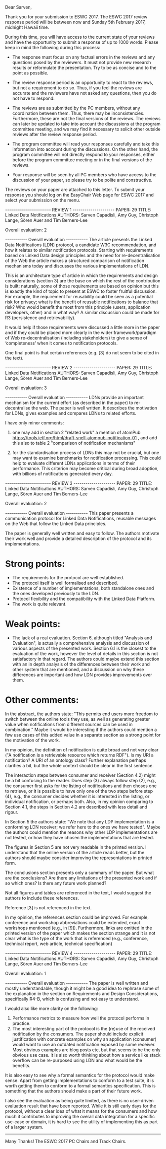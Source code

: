 

Dear Sarven,

Thank you for your submission to ESWC 2017. The ESWC 2017
review response period will be between now and Sunday 5th February 2017, midnight Hawaii time.

During this time, you will have access to the current state of
your reviews and have the opportunity to submit a response of
up to 1000 words. Please keep in mind the following during this
process:

* The response must focus on any factual errors in the reviews
and any questions posed by the reviewers. It must not provide
new research results or reformulate the presentation. Try to be
as concise and to the point as possible.

* The review response period is an opportunity to react to the
reviews, but not a requirement to do so. Thus, if you feel the
reviews are accurate and the reviewers have not asked any
questions, then you do not have to respond.

* The reviews are as submitted by the PC members, without any
coordination between them. Thus, there may be inconsistencies.
Furthermore, these are not the final versions of the reviews.
The reviews can later be updated to take into account the
discussions at the program committee meeting, and we may find
it necessary to solicit other outside reviews after the review
response period.

* The program committee will read your responses carefully and
take this information into account during the discussions. On
the other hand, the program committee will not directly respond
to your responses, either before the program committee meeting
or in the final versions of the reviews.

* Your response will be seen by all PC members who have access
to the discussion of your paper, so please try to be polite and
constructive.

The reviews on your paper are attached to this letter. To
submit your response you should log on the EasyChair Web page
for ESWC 2017 and select your submission on the menu.

----------------------- REVIEW 1 ---------------------
PAPER: 29
TITLE: Linked Data Notifications
AUTHORS: Sarven Capadisli, Amy Guy, Christoph Lange, Sören Auer and Tim Berners-Lee

Overall evaluation: 2

----------- Overall evaluation -----------
The article presents the Linked Data Notifications (LDN) protocol, a candidate W3C recommendation, and how it relates to similar notification protocols. Starting with requirements based on Linked Data design principles and the need for re-decentralisation of the Web the article makes a structured comparison of notification mechanisms today and discusses the various implementations of LDN.

This is an architecture type of article in which the requirements and design considerations (section 3) are the base on which the rest of the contribution is built; naturally, some of those requirements are based on opinion but this is exactly the kind of topic to present at ESWC to foster fruitful discussion. For example, the requirement for reusability could be seen as a potential risk for privacy; what is the benefit of reusable notifications to balance that risk? Who would benefit the most from this principle (users, application developers, other) and in what way? A similar discussion could be made for R3 (persistence and retrievability).

It would help if those requirements were discussed a little more in the paper and if they could be placed more clearly in the wider framework/paradigm of Web re-decentralisation (including stakeholders) to give a sense of ‘completeness’ when it comes to notification protocols.

One final point is that certain references (e.g. [3] do not seem to be cited in the text).

----------------------- REVIEW 2 ---------------------
PAPER: 29
TITLE: Linked Data Notifications
AUTHORS: Sarven Capadisli, Amy Guy, Christoph Lange, Sören Auer and Tim Berners-Lee

Overall evaluation: 3

----------- Overall evaluation -----------
LDNs provide an important mechanism for the current effort (as described in the paper) to re-decentralise the web. The paper is well written. It describes the motivation for LDNs, gives examples and compares LDNs to related efforts.

I have only minor comments:

1) one may add in section 2 "related work" a mention of atomPub https://tools.ietf.org/html/draft-snell-atompub-notification-01 , and add this also to table 2 "comparison of notification mechanisms"

2) for the standardisation process of LDNs this may not be crucial, but one may want to examine benchmarks for notification processing. This could help to evaluate different LDNs applications in terms of their performance. This criterion may become critical during broad adoption,  with billions of notifications generated every day.

----------------------- REVIEW 3 ---------------------
PAPER: 29
TITLE: Linked Data Notifications
AUTHORS: Sarven Capadisli, Amy Guy, Christoph Lange, Sören Auer and Tim Berners-Lee

Overall evaluation: 2

----------- Overall evaluation -----------
This paper presents a communication protocol for Linked Data Notifications, reusable messages on the Web that follow the Linked Data principles.

The paper is generally well written and easy to follow. The authors motivate their work well and provide a detailed description of the protocol and its implementations.

Strong points:
==============
- The requirements for the protocol are well established.
- The protocol itself is well formalised and described.
- Existence of a number of implementations, both standalone ones and the ones developed previously to the LDN.
- Protocol flexibility and the compatibility with the Linked Data Platform.
- The work is quite relevant.

Weak points:
============
- The lack of a real evaluation. Section 6, although titled "Analysis and Evaluation", is actually a comprehensive analysis and discussion of various aspects of the presented work. Section 6.1 is the closest to the evaluation of the work, however the level of details in this section is not satisfactory in that regard. The authors could maybe extend this section with an in depth analysis of the differences between their work and other system that are mentioned, and a discussion on why these differences are important and how LDN provides improvements over them. 


Other comments:
==============

In the abstract, the authors state: "This permits end users more freedom to switch between the online tools they use, as well as generating greater value when notifications from different sources can be used in combination." Maybe it would be interesting if the authors could mention a few use cases of this added value in a separate section as a strong point for the motivation of the work.

In my opinion, the definition of notification is quite broad and not very clear ("A notification is a retrievable resource which returns RDF"). Is my URI a notification? A URI of an ontology class?
Further explanation perhaps clarifies a bit, but the whole context should be clear in the first sentence.

The interaction steps between consumer and receiver (Section 4.2) might be a bit confusing to the reader. Does step (3) always follow step (2), e.g., the consumer first asks for the listing of notifications and then choses one to retrieve, or it is possible to have only one of the two steps before step (4), e.g., the consumer decides whether it is interested in the listing, or individual notification, or perhaps both.
Also, in my opinion comparing to Section 4.1, the steps in Section 4.2 are described with less detail and rigour.

In Section 5 the authors state: "We note that any LDP implementation is a conforming LDN receiver; we refer here to the ones we have tested". Maybe the authors could mention the reasons why other LDP implementations are not tested, or how they have chosen the implementations that are tested.

The figures in Section 5 are not very readable in the printed version. I understand that the online version of the article reads better, but the authors should maybe consider improving the representations in printed form.

The conclusions section presents only a summary of the paper. But what are the conclusions? Are there any limitations of the presented work and if so which ones? Is there any future work planned?

Not all figures and tables are referenced in the text, I would suggest the authors to include these references.

Reference [3] is not referenced in the text.

In my opinion, the references section could be improved. For example, conference and workshop abbreviations could be extended, exact workshops mentioned (e.g., in [9]). Furthermore, links are omitted in the printed version of the paper which makes the section strange and it is not clear what is the type of the work that is referenced (e.g., conference, technical report, web article, technical specification)

----------------------- REVIEW 4 ---------------------
PAPER: 29
TITLE: Linked Data Notifications
AUTHORS: Sarven Capadisli, Amy Guy, Christoph Lange, Sören Auer and Tim Berners-Lee

Overall evaluation: 1

----------- Overall evaluation -----------
The paper is well written  and mostly understandable, though it might be a good idea to rephrase some of the explanation in the section on Requirements and Design Considerations, specifically R4-B, which is confusing and not easy to understand. 

I would also like more clarity on the following:

1. Performance metrics to measure how well the protocol performs in practice.
2. The most interesting part of the protocol is the (re)use of the received notification by the consumers. The paper should include explicit justification with concrete examples on why an application (consumer) would want to use an outdated notification exposed by some receiver. Most obvious examples are blog posts etc, but that seems to be the only obvious use case. It is also worth thinking about how a service like stack overflow can be re-purposed using LDN and what would be the benefits.

It is also easy to see why a formal semantics for the protocol would make sense. Apart from getting implementations to conform to a test suite, it is worth getting them to conform to a formal semantics specification. This is something that the authors should 
make a part of their future work.

I also see the evaluation as being quite limited, as there is no user-driven evaluation result that have been reported. While it is still early days for the protocol, without a clear idea of what it means for the consumers and how much it contributes to improving the overall data integration for a specific use-case or domain, it is hard to see the utility of implementing this as part of a larger system.

------------------------------------------------------

Many Thanks!
The ESWC 2017 PC Chairs and Track Chairs.
